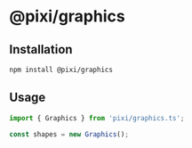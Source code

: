 # @pixi/graphics

## Installation

```bash
npm install @pixi/graphics
```

## Usage

```js
import { Graphics } from 'pixi/graphics.ts';

const shapes = new Graphics();
```

